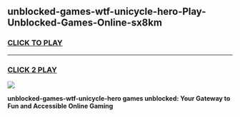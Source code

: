 
## unblocked-games-wtf-unicycle-hero-Play-Unblocked-Games-Online-sx8km
<h3>
<a href="https://premium76.site?title=unblocked-games-wtf-unicycle-hero&ref=25A">CLICK TO PLAY</a></h3>
<hr>

<h3>
<a href="https://premium76.site?title=unblocked-games-wtf-unicycle-hero&ref=25A">CLICK 2 PLAY</a>
  
</h3>

<a href="https://premium76.site?title=unblocked-games-wtf-unicycle-hero&ref=25A"><img src="https://clearcache.store/games.png"></a>


**unblocked-games-wtf-unicycle-hero games unblocked: Your Gateway to Fun and Accessible Online Gaming**
